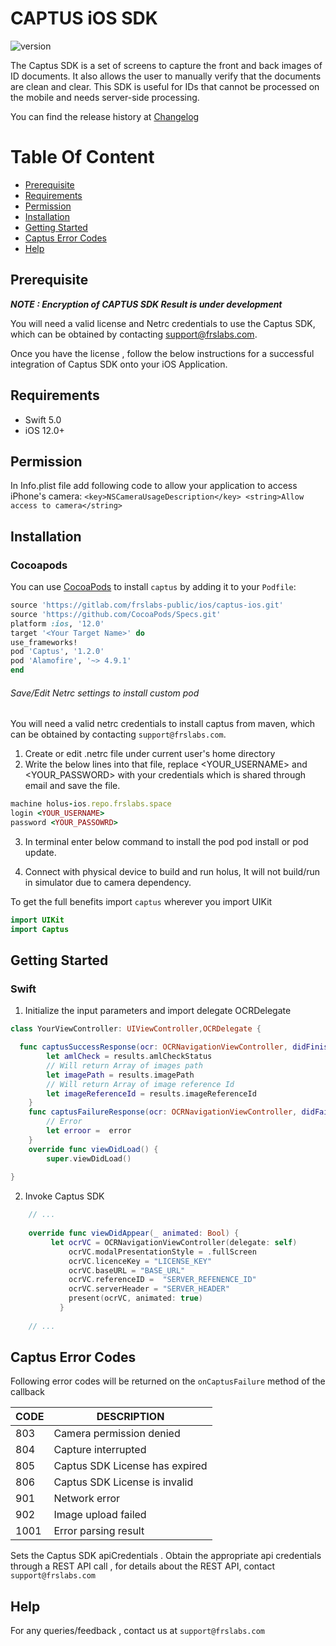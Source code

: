 # CAPTUS iOS SDK
![version](https://img.shields.io/badge/version-v1.2.0-blue)

The Captus SDK is a set of screens to capture the front and back images of ID documents. It also allows the user to manually verify that the documents are clean and clear. This SDK is useful for IDs that cannot be processed on the mobile and needs server-side processing. 

You can find the release history at [Changelog](CHANGELOG.md)

# Table Of Content

- [Prerequisite](#prerequisite)
- [Requirements](#requirements)
- [Permission](#permission)
- [Installation](#installation)
- [Getting Started](#getting-started)
- [Captus Error Codes](#captus-error-codes)
- [Help](#help)

## Prerequisite

***NOTE : Encryption of CAPTUS SDK Result is under development***

You will need a valid license and Netrc credentials to use the Captus SDK, which can be obtained by contacting support@frslabs.com. 

Once you have the license , follow the below instructions for a successful integration of Captus SDK onto your iOS Application.

## Requirements

- Swift 5.0
- iOS 12.0+

## Permission

In Info.plist file add following code to allow your application to access iPhone's camera:
``<key>NSCameraUsageDescription</key>
<string>Allow access to camera</string>``

## Installation

### Cocoapods


You can use [CocoaPods](http://cocoapods.org/) to install `captus` by adding it to your `Podfile`:

```ruby
source 'https://gitlab.com/frslabs-public/ios/captus-ios.git'
source 'https://github.com/CocoaPods/Specs.git'
platform :ios, '12.0'
target '<Your Target Name>' do
use_frameworks!
pod 'Captus', '1.2.0'
pod 'Alamofire', '~> 4.9.1'
end
```

###### Save/Edit Netrc settings to install custom pod

You will need a valid netrc credentials to install captus from maven, which can be obtained by contacting `support@frslabs.com`. 

1. Create or edit .netrc file under current user's home directory
2. Write the below lines into that file, replace <YOUR_USERNAME> and <YOUR_PASSWORD> with your credentials which is shared through email and save the file.
```ruby
machine holus-ios.repo.frslabs.space
login <YOUR_USERNAME>
password <YOUR_PASSOWRD>
```
3. In terminal enter below command to install the pod
pod install or pod update.

4. Connect with physical device to build and run holus, It will not build/run in simulator due to camera dependency.

To get the full benefits import `captus` wherever you import UIKit

``` swift
import UIKit
import Captus
```

## Getting Started

### Swift

1. Initialize the input parameters and import delegate OCRDelegate

```swift
class YourViewController: UIViewController,OCRDelegate {

  func captusSuccessResponse(ocr: OCRNavigationViewController, didFinishOcrWithResult results: CaptusResults) {
        let amlCheck = results.amlCheckStatus
        // Will return Array of images path
        let imagePath = results.imagePath
        // Will return Array of image reference Id
        let imageReferenceId = results.imageReferenceId
    }
    func captusFailureResponse(ocr: OCRNavigationViewController, didFailWithError error: String) {
        // Error
        let erroor =  error
    }
    override func viewDidLoad() {
        super.viewDidLoad()
  
}
```

2. Invoke Captus SDK

```swift
    // ...
    
    override func viewDidAppear(_ animated: Bool) {
         let ocrVC = OCRNavigationViewController(delegate: self)
             ocrVC.modalPresentationStyle = .fullScreen
             ocrVC.licenceKey = "LICENSE_KEY"
             ocrVC.baseURL = "BASE_URL"
             ocrVC.referenceID =  "SERVER_REFENENCE_ID"
             ocrVC.serverHeader = "SERVER_HEADER"
             present(ocrVC, animated: true)
           }
    
    // ...    
```
## Captus Error Codes

Following error codes will be returned on the `onCaptusFailure` method of the callback

| CODE | DESCRIPTION                  |
| ---- | ---------------------------- |
| 803  | Camera permission denied    |
| 804  | Capture interrupted            |
| 805  | Captus SDK License has expired             |
| 806  | Captus SDK License is invalid             |
| 901  | Network error               |
| 902  | Image upload failed                  |
| 1001 | Error parsing result         |


 Sets the Captus SDK apiCredentials . Obtain the appropriate api credentials through a REST API call , for details about     the REST API, contact `support@frslabs.com`
  
 
## Help
For any queries/feedback , contact us at `support@frslabs.com` 
